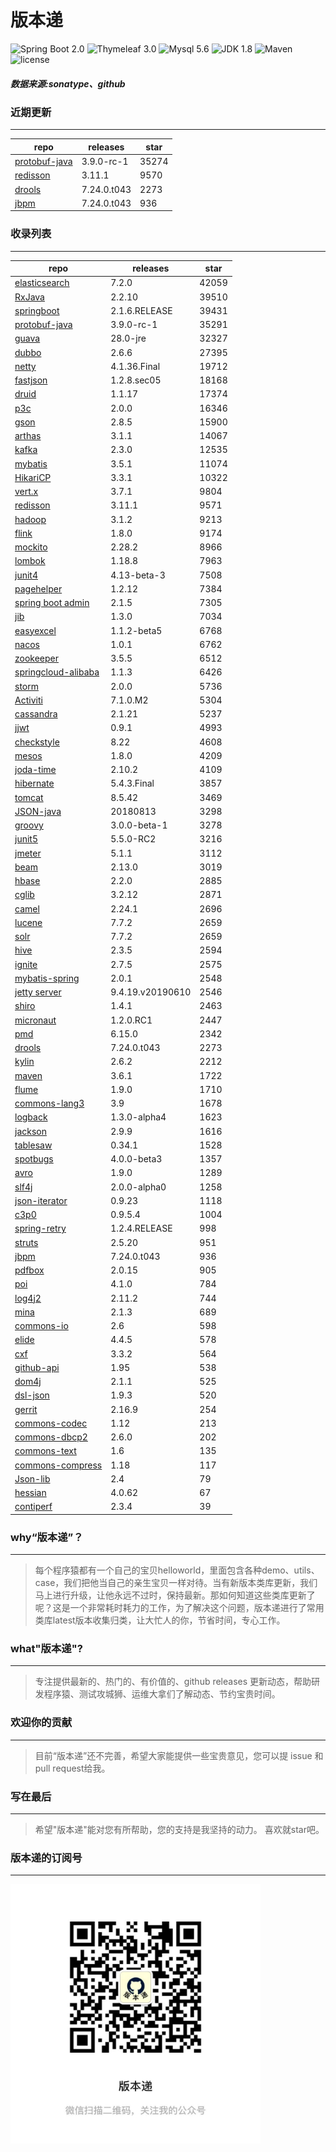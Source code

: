 # 版本递
![Spring Boot 2.0](https://img.shields.io/badge/Spring%20Boot-2.0-brightgreen.svg)
![Thymeleaf 3.0](https://img.shields.io/badge/Thymeleaf-3.0-yellow.svg)
![Mysql 5.6](https://img.shields.io/badge/Mysql-5.6-blue.svg)
![JDK 1.8](https://img.shields.io/badge/JDK-1.8-brightgreen.svg)
![Maven](https://img.shields.io/badge/Maven-3.5.0-yellowgreen.svg)
![license](https://img.shields.io/badge/license-Apache%202-blue.svg)
##### 数据来源:sonatype、github

### 近期更新
---
repo | releases | star
---|---|---
[protobuf-java](https://github.com/protocolbuffers/protobuf) | 3.9.0-rc-1 | 35274
[redisson](https://github.com/redisson/redisson) | 3.11.1 | 9570
[drools](https://github.com/kiegroup/drools) | 7.24.0.t043 | 2273
[jbpm](https://github.com/kiegroup/jbpm) | 7.24.0.t043 | 936

### 收录列表
---
repo | releases | star
---|---|---
[elasticsearch](https://github.com/elastic/elasticsearch) | 7.2.0 | 42059 
[RxJava](https://github.com/ReactiveX/RxJava) | 2.2.10 | 39510 
[springboot](https://github.com/spring-projects/spring-boot) | 2.1.6.RELEASE | 39431 
[protobuf-java](https://github.com/protocolbuffers/protobuf) | 3.9.0-rc-1 | 35291 
[guava](https://github.com/google/guava) | 28.0-jre | 32327 
[dubbo](https://github.com/apache/incubator-dubbo) | 2.6.6 | 27395 
[netty](https://github.com/netty/netty) | 4.1.36.Final | 19712 
[fastjson](https://github.com/alibaba/fastjson) | 1.2.8.sec05 | 18168 
[druid](https://github.com/alibaba/druid) | 1.1.17 | 17374 
[p3c](https://github.com/alibaba/p3c) | 2.0.0 | 16346 
[gson](https://github.com/google/gson) | 2.8.5 | 15900 
[arthas](https://github.com/alibaba/arthas) | 3.1.1 | 14067 
[kafka](https://github.com/apache/kafka) | 2.3.0 | 12535 
[mybatis](https://github.com/mybatis/mybatis-3) | 3.5.1 | 11074 
[HikariCP](https://github.com/brettwooldridge/HikariCP) | 3.3.1 | 10322 
[vert.x](https://github.com/eclipse-vertx/vert.x) | 3.7.1 | 9804 
[redisson](https://github.com/redisson/redisson) | 3.11.1 | 9571 
[hadoop](https://github.com/apache/hadoop) | 3.1.2 | 9213 
[flink](https://github.com/apache/flink) | 1.8.0 | 9174 
[mockito](https://github.com/mockito/mockito) | 2.28.2 | 8966 
[lombok](https://github.com/rzwitserloot/lombok) | 1.18.8 | 7963 
[junit4](https://github.com/junit-team/junit4) | 4.13-beta-3 | 7508 
[pagehelper](https://github.com/pagehelper/Mybatis-PageHelper) | 1.2.12 | 7384 
[spring boot admin](https://github.com/codecentric/spring-boot-admin) | 2.1.5 | 7305 
[jib](https://github.com/GoogleContainerTools/jib) | 1.3.0 | 7034 
[easyexcel](https://github.com/alibaba/easyexcel) | 1.1.2-beta5 | 6768 
[nacos](https://github.com/alibaba/nacos) | 1.0.1 | 6762 
[zookeeper](https://github.com/apache/zookeeper) | 3.5.5 | 6512 
[springcloud-alibaba](https://github.com/spring-cloud-incubator/spring-cloud-alibaba) | 1.1.3 | 6426 
[storm](https://github.com/apache/storm) | 2.0.0 | 5736 
[Activiti](https://github.com/Activiti/Activiti) | 7.1.0.M2 | 5304 
[cassandra](https://github.com/apache/cassandra) | 2.1.21 | 5237 
[jjwt](https://github.com/jwtk/jjwt) | 0.9.1 | 4993 
[checkstyle](https://github.com/checkstyle/checkstyle) | 8.22 | 4608 
[mesos](https://github.com/apache/mesos) | 1.8.0 | 4209 
[joda-time](https://github.com/JodaOrg/joda-time) | 2.10.2 | 4109 
[hibernate](https://github.com/hibernate/hibernate-orm) | 5.4.3.Final | 3857 
[tomcat](https://github.com/apache/tomcat) | 8.5.42 | 3469 
[JSON-java](https://github.com/stleary/JSON-java) | 20180813 | 3298 
[groovy](https://github.com/apache/groovy) | 3.0.0-beta-1 | 3278 
[junit5](https://github.com/junit-team/junit5) | 5.5.0-RC2 | 3216 
[jmeter](https://github.com/apache/jmeter) | 5.1.1 | 3112 
[beam](https://github.com/apache/beam) | 2.13.0 | 3019 
[hbase](https://github.com/apache/hbase) | 2.2.0 | 2885 
[cglib](https://github.com/cglib/cglib) | 3.2.12 | 2871 
[camel](https://github.com/apache/camel) | 2.24.1 | 2696 
[lucene](https://github.com/apache/lucene-solr) | 7.7.2 | 2659 
[solr](https://github.com/apache/lucene-solr) | 7.7.2 | 2659 
[hive](https://github.com/apache/hive) | 2.3.5 | 2594 
[ignite](https://github.com/apache/ignite) | 2.7.5 | 2575 
[mybatis-spring](https://github.com/mybatis/spring-boot-starter) | 2.0.1 | 2548 
[jetty server](https://github.com/eclipse/jetty.project) | 9.4.19.v20190610 | 2546 
[shiro](https://github.com/apache/shiro) | 1.4.1 | 2463 
[micronaut](https://github.com/micronaut-projects/micronaut-core) | 1.2.0.RC1 | 2447 
[pmd](https://github.com/pmd/pmd) | 6.15.0 | 2342 
[drools](https://github.com/kiegroup/drools) | 7.24.0.t043 | 2273 
[kylin](https://github.com/apache/kylin) | 2.6.2 | 2212 
[maven](https://github.com/apache/maven) | 3.6.1 | 1722 
[flume](https://github.com/apache/flume) | 1.9.0 | 1710 
[commons-lang3](https://github.com/apache/commons-lang) | 3.9 | 1678 
[logback](https://github.com/qos-ch/logback) | 1.3.0-alpha4 | 1623 
[jackson](https://github.com/FasterXML/jackson-core) | 2.9.9 | 1616 
[tablesaw](https://github.com/jtablesaw/tablesaw) | 0.34.1 | 1528 
[spotbugs](https://github.com/spotbugs/spotbugs) | 4.0.0-beta3 | 1357 
[avro](https://github.com/apache/avro) | 1.9.0 | 1289 
[slf4j](https://github.com/qos-ch/slf4j) | 2.0.0-alpha0 | 1258 
[json-iterator](https://github.com/json-iterator/java) | 0.9.23 | 1118 
[c3p0](https://github.com/swaldman/c3p0) | 0.9.5.4 | 1004 
[spring-retry](https://github.com/spring-projects/spring-retry) | 1.2.4.RELEASE | 998 
[struts](https://github.com/apache/struts) | 2.5.20 | 951 
[jbpm](https://github.com/kiegroup/jbpm) | 7.24.0.t043 | 936 
[pdfbox](https://github.com/apache/pdfbox) | 2.0.15 | 905 
[poi](https://github.com/apache/poi) | 4.1.0 | 784 
[log4j2](https://github.com/apache/logging-log4j2) | 2.11.2 | 744 
[mina](https://github.com/apache/mina) | 2.1.3 | 689 
[commons-io](https://github.com/apache/commons-io) | 2.6 | 598 
[elide](https://github.com/yahoo/elide) | 4.4.5 | 578 
[cxf](https://github.com/apache/cxf) | 3.3.2 | 564 
[github-api](https://github.com/kohsuke/github-api) | 1.95 | 538 
[dom4j](https://github.com/dom4j/dom4j) | 2.1.1 | 525 
[dsl-json](https://github.com/ngs-doo/dsl-json) | 1.9.3 | 520 
[gerrit](https://github.com/GerritCodeReview/gerrit) | 2.16.9 | 254 
[commons-codec](https://github.com/apache/commons-codec) | 1.12 | 213 
[commons-dbcp2](https://github.com/apache/commons-dbcp) | 2.6.0 | 202 
[commons-text](https://github.com/apache/commons-text) | 1.6 | 135 
[commons-compress](https://github.com/apache/commons-compress) | 1.18 | 117 
[Json-lib](https://github.com/aalmiray/Json-lib) | 2.4 | 79 
[hessian](https://github.com/ebourg/hessian) | 4.0.62 | 67 
[contiperf](https://github.com/lucaspouzac/contiperf) | 2.3.4 | 39 

### why“版本递”？
--- 
>每个程序猿都有一个自己的宝贝helloworld，里面包含各种demo、utils、case，我们把他当自己的亲生宝贝一样对待。当有新版本类库更新，我们马上进行升级，让他永远不过时，保持最新。那如何知道这些类库更新了呢？这是一个非常耗时耗力的工作，为了解决这个问题，版本递进行了常用类库latest版本收集归类，让大忙人的你，节省时间，专心工作。


### what"版本递"?
---
> 专注提供最新的、热门的、有价值的、github releases 更新动态，帮助研发程序猿、测试攻城狮、运维大拿们了解动态、节约宝贵时间。

### 欢迎你的贡献
---
> 目前“版本递”还不完善，希望大家能提供一些宝贵意见，您可以提 issue 和 pull request给我。


### 写在最后
---
> 希望"版本递"能对您有所帮助，您的支持是我坚持的动力。
> 喜欢就star吧。

### 版本递的订阅号
---
<img src="https://github.com/jartisan2001/latest/blob/master/Image.jpg" width="400" hegiht="400" align=left />